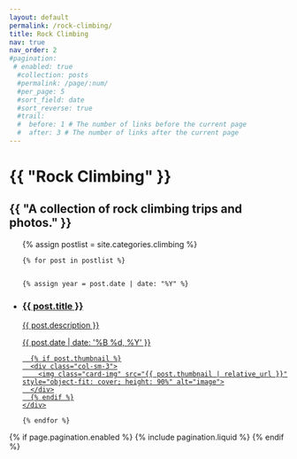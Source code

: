 ```yaml
---
layout: default
permalink: /rock-climbing/
title: Rock Climbing
nav: true
nav_order: 2
#pagination:
 # enabled: true
  #collection: posts
  #permalink: /page/:num/
  #per_page: 5
  #sort_field: date
  #sort_reverse: true
  #trail:
  #  before: 1 # The number of links before the current page
  #  after: 3 # The number of links after the current page
---
```


<div class="post">
  <div class="header-bar climbing-header">
    <h1>{{ "Rock Climbing" }}</h1>
    <h2>{{ "A collection of rock climbing trips and photos." }}</h2>
</div>


  <ul class="post-list">

  {% assign postlist = site.categories.climbing %}


    {% for post in postlist %}

    
    {% assign year = post.date | date: "%Y" %}


<li>
  <a href="{{ post.url | relative_url }}" class="post-link-wrapper">
    <div class="row">
      <div class="col-sm-9">
        <h3 class="post-title">{{ post.title }}</h3>
        <p>{{ post.description }}</p>
        <p class="post-meta">{{ post.date | date: '%B %d, %Y' }}</p>
      </div>

      {% if post.thumbnail %}
      <div class="col-sm-3">
        <img class="card-img" src="{{ post.thumbnail | relative_url }}" style="object-fit: cover; height: 90%" alt="image">
      </div>
      {% endif %}
    </div>
  </a>
</li>

    {% endfor %}

  </ul>

{% if page.pagination.enabled %}
{% include pagination.liquid %}
{% endif %}

</div>
